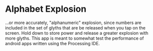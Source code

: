 # Alphabet Explosion

...or more accurately, "alphanumeric" explosion, since numbers are included in the set of glyths that are be released when you tap on the screen. Hold down to store power and release a greater explosion with more glyths. This app is meant to somewhat test the performance of android apps written using the Processing IDE.
